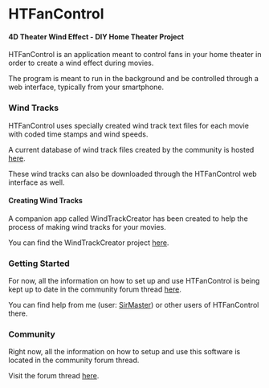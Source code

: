 # HTFanControl
#### 4D Theater Wind Effect - DIY Home Theater Project

HTFanControl is an application meant to control fans in your home theater in order to create a wind effect during movies.

The program is meant to run in the background and be controlled through a web interface, typically from your smartphone.

### Wind Tracks

HTFanControl uses specially created wind track text files for each movie with coded time stamps and wind speeds.

A current database of wind track files created by the community is hosted [here](https://pastebin.com/u/SOWK).

These wind tracks can also be downloaded through the HTFanControl web interface as well.

#### Creating Wind Tracks

A companion app called WindTrackCreator has been created to help the process of making wind tracks for your movies.

You can find the WindTrackCreator project [here](https://github.com/nicko88/WindTrackCreator).

### Getting Started

For now, all the information on how to set up and use HTFanControl is being kept up to date in the community forum thread [here](https://www.avsforum.com/forum/28-tweaks-do-yourself/3152346-4d-theater-wind-effect-diy-home-theater-project.html).

You can find help from me (user: [SirMaster](https://www.avsforum.com/forum/members/8147918-sirmaster.html)) or other users of HTFanControl there.

### Community

Right now, all the information on how to setup and use this software is located in the community forum thread.

Visit the forum thread [here](https://www.avsforum.com/forum/28-tweaks-do-yourself/3152346-4d-theater-wind-effect-diy-home-theater-project.html).
